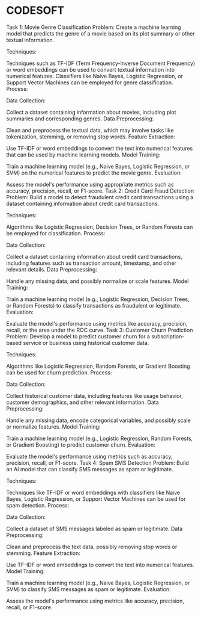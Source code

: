 # CODESOFT
Task 1: Movie Genre Classification
Problem:
Create a machine learning model that predicts the genre of a movie based on its plot summary or other textual information.

Techniques:

Techniques such as TF-IDF (Term Frequency-Inverse Document Frequency) or word embeddings can be used to convert textual information into numerical features.
Classifiers like Naive Bayes, Logistic Regression, or Support Vector Machines can be employed for genre classification.
Process:

Data Collection:

Collect a dataset containing information about movies, including plot summaries and corresponding genres.
Data Preprocessing:

Clean and preprocess the textual data, which may involve tasks like tokenization, stemming, or removing stop words.
Feature Extraction:

Use TF-IDF or word embeddings to convert the text into numerical features that can be used by machine learning models.
Model Training:

Train a machine learning model (e.g., Naive Bayes, Logistic Regression, or SVM) on the numerical features to predict the movie genre.
Evaluation:

Assess the model's performance using appropriate metrics such as accuracy, precision, recall, or F1-score.
Task 2: Credit Card Fraud Detection
Problem:
Build a model to detect fraudulent credit card transactions using a dataset containing information about credit card transactions.

Techniques:

Algorithms like Logistic Regression, Decision Trees, or Random Forests can be employed for classification.
Process:

Data Collection:

Collect a dataset containing information about credit card transactions, including features such as transaction amount, timestamp, and other relevant details.
Data Preprocessing:

Handle any missing data, and possibly normalize or scale features.
Model Training:

Train a machine learning model (e.g., Logistic Regression, Decision Trees, or Random Forests) to classify transactions as fraudulent or legitimate.
Evaluation:

Evaluate the model's performance using metrics like accuracy, precision, recall, or the area under the ROC curve.
Task 3: Customer Churn Prediction
Problem:
Develop a model to predict customer churn for a subscription-based service or business using historical customer data.

Techniques:

Algorithms like Logistic Regression, Random Forests, or Gradient Boosting can be used for churn prediction.
Process:

Data Collection:

Collect historical customer data, including features like usage behavior, customer demographics, and other relevant information.
Data Preprocessing:

Handle any missing data, encode categorical variables, and possibly scale or normalize features.
Model Training:

Train a machine learning model (e.g., Logistic Regression, Random Forests, or Gradient Boosting) to predict customer churn.
Evaluation:

Evaluate the model's performance using metrics such as accuracy, precision, recall, or F1-score.
Task 4: Spam SMS Detection
Problem:
Build an AI model that can classify SMS messages as spam or legitimate.

Techniques:

Techniques like TF-IDF or word embeddings with classifiers like Naive Bayes, Logistic Regression, or Support Vector Machines can be used for spam detection.
Process:

Data Collection:

Collect a dataset of SMS messages labeled as spam or legitimate.
Data Preprocessing:

Clean and preprocess the text data, possibly removing stop words or stemming.
Feature Extraction:

Use TF-IDF or word embeddings to convert the text into numerical features.
Model Training:

Train a machine learning model (e.g., Naive Bayes, Logistic Regression, or SVM) to classify SMS messages as spam or legitimate.
Evaluation:

Assess the model's performance using metrics like accuracy, precision, recall, or F1-score.
